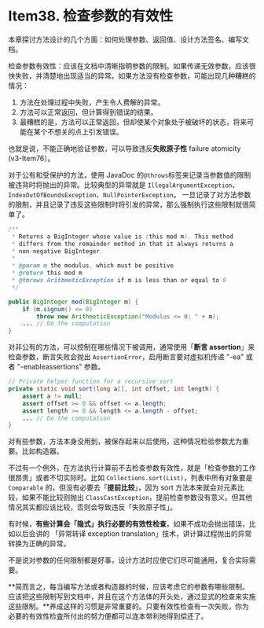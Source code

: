 # Item38. 检查参数的有效性



本章探讨方法设计的几个方面：如何处理参数、返回值、设计方法签名、编写文档。



检查参数有效性：应该在文档中清晰指明参数的限制。如果传递无效参数，应该很快失败，并清楚地出现适当的异常。如果方法没有检查参数，可能出现几种糟糕的情况：

1. 方法在处理过程中失败，产生令人费解的异常。
2. 方法可以正常返回，但计算得到错误的结果。
3. 最糟糕的是，方法可以正常返回，但却使某个对象处于被破坏的状态，将来可能在某个不想关的点上引发错误。

也就是说，不能正确地验证参数，可以导致违反**失败原子性** failure atomicity (v3-Item76）。



对于公有和受保护的方法，使用 JavaDoc 的`@throws`标签来记录当参数值的限制被违背时将抛出的异常。比较典型的异常就是 `IllegalArgumentException`、`IndexOutOfBoundsException`、`NullPointerException`。 一旦记录了对方法参数的限制，并且记录了违反这些限制时将引发的异常，那么强制执行这些限制就很简单了。

```java
/**
 * Returns a BigInteger whose value is (this mod m). This method
 * differs from the remainder method in that it always returns a
 * non-negative BigInteger.
 *
 * @param m the modulus, which must be positive
 * @return this mod m
 * @throws ArithmeticException if m is less than or equal to 0
 */

public BigInteger mod(BigInteger m) {
    if (m.signum() <= 0)
        throw new ArithmeticException("Modulus <= 0: " + m);
    ... // Do the computation
}
```



对非公有的方法，可以控制在哪些情况下被调用，通常使用「**断言 assertion**」来检查参数，断言失败会抛出 `AssertionError`，启用断言要对虚拟机传递 "-ea" 或者 "-enableassertions" 参数。



```java
// Private helper function for a recursive sort
private static void sort(long a[], int offset, int length) {
    assert a != null;
    assert offset >= 0 && offset <= a.length;
    assert length >= 0 && length <= a.length - offset;
    ... // Do the computation
}
```



对有些参数，方法本身没用到，被保存起来以后使用，这种情况检验参数尤为重要。比如构造器。



不过有一个例外，在方法执行计算前不去检查参数有效性，就是「检查参数的工作很昂贵」或者不切实际时。比如 `Collections.sort(List)`，列表中所有对象要是 `Comparable` 的，但没有必要去「**提前比较**」，因为 sort 方法本来就会对元素比较，如果不能比较则抛出 `ClassCastException`，提前检查参数没有意义。但其他情况其实都应该比较，否则会导致违反「失败原子性」。



有时候，**有些计算会「隐式」执行必要的有效性检查**，如果不成功会抛出错误，比如以后会讲的 「异常转译 exception translation」技术，讲计算过程抛出的异常转换为正确的异常。



不是说对参数的任何限制都是好事，设计方法时应使它们尽可能通用，复合实际需要。



**简而言之，每当编写方法或者构造器的时候，应该考虑它的参数有哪些限制。应该把这些限制写到文档中，并且在这个方法体的开头处，通过显式的检查来实施这些限制。**养成这样的习惯是非常重要的。只要有效性检查有一次失败，你为必要的有效性检査所付出的努力便都可以连本带利地得到偿还了。